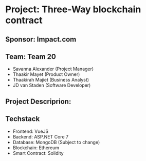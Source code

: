 # Project: Three-Way blockchain contract

## Sponsor: Impact.com

## Team: Team 20
- Savanna Alexander (Project Manager)
- Thaakir Mayet (Product Owner)
- Thaakirah Majiet (Business Analyst)
- JD van Staden (Software Developer)

## Project Descriprion:
<Define later>

## Techstack
- Frontend: VueJS
- Backend: ASP.NET Core 7
- Database: MongoDB (Subject to change)
- Blockchain: Ethereum
- Smart Contract: Solidity
